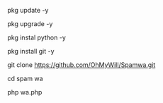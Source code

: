 pkg update -y

pkg upgrade -y

pkg instal python -y

pkg install git -y

git clone  https://github.com/OhMyWill/Spamwa.git

cd spam wa

php wa.php
